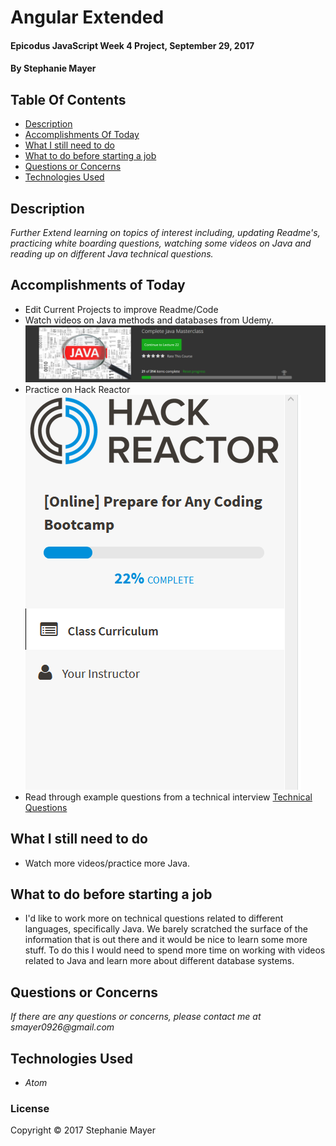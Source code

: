 # Angular Extended

#### Epicodus JavaScript Week 4 Project, September 29, 2017

#### By Stephanie Mayer

## Table Of Contents
* [Description](#description)
* [Accomplishments Of Today](#accomplishments-of-today)
* [What I still need to do](#what-i-still-need-to-do)
* [What to do before starting a job](#what-to-do-before-starting-a-job)
* [Questions or Concerns](#questions-or-concerns)
* [Technologies Used](#technologies-used)


## Description
_Further Extend learning on topics of interest including, updating Readme's, practicing white boarding questions, watching some videos on Java and reading up on different Java technical questions._


## Accomplishments of Today
* Edit Current Projects to improve Readme/Code
* Watch videos on Java methods and databases from Udemy.
![Java Progress](images/Capture.PNG)
* Practice on Hack Reactor
![HackReactor Progress](images/capture2.PNG)
* Read through example questions from a technical interview [Technical Questions](http://www.java2novice.com/java-interview-questions/)

## What I still need to do
* Watch more videos/practice more Java.

## What to do before starting a job
* I'd like to work more on technical questions related to different languages, specifically Java. We barely scratched the surface of the information that is out there and it would be nice to learn some more stuff. To do this I would need to spend more time on working with videos related to Java and learn more about different database systems.

##

## Questions or Concerns
_If there are any questions or concerns, please contact me at smayer0926@gmail.com_


## Technologies Used

* _Atom_



### License

Copyright &copy; 2017 Stephanie Mayer
